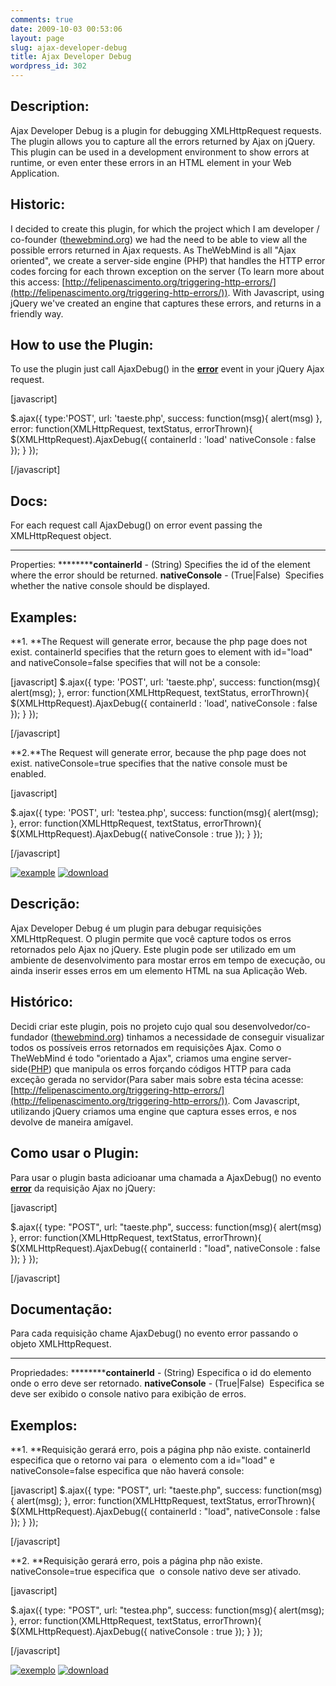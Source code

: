 ```yaml
---
comments: true
date: 2009-10-03 00:53:06
layout: page
slug: ajax-developer-debug
title: Ajax Developer Debug
wordpress_id: 302
---
```


## **Description:**


Ajax Developer Debug is a plugin for debugging XMLHttpRequest requests.
The plugin allows you to capture all the errors returned by Ajax on jQuery.
This plugin can be used in a development environment to show errors at runtime, or even enter these errors in an HTML element in your Web Application.


## **Historic:**


I decided to create this plugin, for which the project which I am developer / co-founder ([thewebmind.org](http://thewebmind.org)) we had the need to be able to view all the possible errors returned in Ajax requests.
As TheWebMind is all "Ajax oriented", we create a server-side engine (PHP) that handles the HTTP error codes forcing for each thrown exception on the server (To learn more about this access: [http://felipenascimento.org/triggering-http-errors/](http://felipenascimento.org/triggering-http-errors/)).
With Javascript, using jQuery we've created an engine that captures these errors, and returns in a friendly way.


## ****How to use the Plugin:****


To use the plugin just call AjaxDebug() in the **[error](http://docs.jquery.com/Ajax/jQuery.ajax#options)** event in your jQuery Ajax request.

[javascript]

$.ajax({
type:'POST',
url: 'taeste.php',
success: function(msg){
alert(msg)
},
error: function(XMLHttpRequest, textStatus, errorThrown){
$(XMLHttpRequest).AjaxDebug({
containerId : 'load'
nativeConsole : false
});
}
});

[/javascript]


## ********Docs:********


For each request call AjaxDebug() on error event passing the XMLHttpRequest object.
******** ******** ********
Properties:
**********containerId** - (String) Specifies the id of the element where the error should be returned.
**nativeConsole** - (True|False)  Specifies whether the native console should be displayed.


## ****************Examples:****************


**1. **The Request will generate error, because the php page does not exist.
containerId specifies that the return goes to element with id="load" and nativeConsole=false specifies that will not be a console:

[javascript]
$.ajax({
type: 'POST',
url: 'taeste.php',
success: function(msg){
alert(msg);
},
error: function(XMLHttpRequest, textStatus, errorThrown){
$(XMLHttpRequest).AjaxDebug({
containerId : 'load',
nativeConsole : false
});
}
});

[/javascript]

**2.**The Request will generate error, because the php page does not exist.
nativeConsole=true specifies that the native console must be enabled.

[javascript]

$.ajax({
type: 'POST',
url: 'testea.php',
success: function(msg){
alert(msg);
},
error: function(XMLHttpRequest, textStatus, errorThrown){
$(XMLHttpRequest).AjaxDebug({
nativeConsole : true
});
}
});

[/javascript]

[![example](http://jaydson-org.web102.redehost.com.br/assets/example3.jpg)](http://jaydson.org/code/jquery/plugins/ajax-developer-debug/) [![download](http://jaydson-org.web102.redehost.com.br/assets/download1.png)](http://jaydson.org/code/jquery/plugins/ajax-developer-debug/ajax-developer-debug.rar)

## **Descrição:**


Ajax Developer Debug é um plugin para debugar requisições XMLHttpRequest.
O plugin permite que você capture todos os erros retornados pelo Ajax no jQuery.
Este plugin pode ser utilizado em um ambiente de desenvolvimento para mostar erros em tempo de execução, ou ainda inserir esses erros em um elemento HTML na sua Aplicação Web.


## **Histórico:**


Decidi criar este plugin, pois no projeto cujo qual sou desenvolvedor/co-fundador ([thewebmind.org](http://thewebmind.org)) tinhamos a necessidade de conseguir visualizar todos os possíveis erros retornados em requisições Ajax.
Como o TheWebMind é todo "orientado a Ajax", criamos uma engine server-side([PHP](http://php.net)) que manipula os erros forçando códigos HTTP para cada exceção gerada no servidor(Para saber mais sobre esta técina acesse: [http://felipenascimento.org/triggering-http-errors/](http://felipenascimento.org/triggering-http-errors/)).
Com Javascript, utilizando jQuery criamos uma engine que captura esses erros, e nos devolve de maneira amígavel.


## ****Como usar o Plugin:****


Para usar o plugin basta adicioanar uma chamada a AjaxDebug() no evento **[error](http://docs.jquery.com/Ajax/jQuery.ajax#options)** da requisição Ajax no jQuery:

[javascript]

$.ajax({
type: "POST",
url: "taeste.php",
success: function(msg){
alert(msg)
},
error: function(XMLHttpRequest, textStatus, errorThrown){
$(XMLHttpRequest).AjaxDebug({
containerId : "load",
nativeConsole : false
});
}
});

[/javascript]


## ********Documentação:********


Para cada requisição chame AjaxDebug() no evento error passando o objeto XMLHttpRequest.
******** ******** ********
Propriedades:
**********containerId** - (String) Especifica o id do elemento onde o erro deve ser retornado.
**nativeConsole** - (True|False)  Especifica se deve ser exibido o console nativo para exibição de erros.


## ****************Exemplos:****************


**1. **Requisição gerará erro, pois a página php não existe. 
containerId especifica que o retorno vai para  o elemento com a id="load" e nativeConsole=false especifica que não haverá console:

[javascript]
$.ajax({
type: "POST",
url: "taeste.php",
success: function(msg){
alert(msg);
},
error: function(XMLHttpRequest, textStatus, errorThrown){
$(XMLHttpRequest).AjaxDebug({
containerId : "load",
nativeConsole : false
});
}
});

[/javascript]

**2. **Requisição gerará erro, pois a página php não existe.
nativeConsole=true especifica que  o console nativo deve ser ativado.

[javascript]

$.ajax({
type: "POST",
url: "testea.php",
success: function(msg){
alert(msg);
},
error: function(XMLHttpRequest, textStatus, errorThrown){
$(XMLHttpRequest).AjaxDebug({
nativeConsole : true
});
}
});

[/javascript]

[![exemplo](http://jaydson-org.web102.redehost.com.br/assets/exemplo1.png)](http://jaydson.org/code/jquery/plugins/ajax-developer-debug/) [![download](http://jaydson-org.web102.redehost.com.br/assets/download1.png)](http://jaydson.org/code/jquery/plugins/ajax-developer-debug/ajax-developer-debug.rar)
